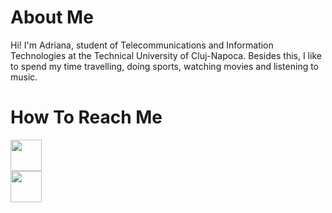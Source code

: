 # About Me
<p>Hi! I'm Adriana, student of  Telecommunications and Information Technologies at the Technical University of Cluj-Napoca. Besides this, I like to spend my time travelling, doing sports, watching movies and listening to music.</p>

# How To Reach Me
<a href="https://www.facebook.com/adriana.stecalovici">
<div class="gallery">
  <a target="_blank" href="https://user-images.githubusercontent.com/73295028/126076101-bceff28d-ed62-4e90-bdf4-0950aa5e0268.jpg">
    <img src="https://user-images.githubusercontent.com/73295028/126076101-bceff28d-ed62-4e90-bdf4-0950aa5e0268.jpg" float= "left" width= "50px" width= "100%" height= "auto" padding= "15px">
  </a>
</div>
</a>
<a href="https://www.instagram.com/adriana.stecalovici/">
<div class="gallery">
  <a target="_blank" href="https://user-images.githubusercontent.com/73295028/126076207-e5e92bd6-80ee-4920-bd4b-f6d38974a8be.png">
    <img src="https://user-images.githubusercontent.com/73295028/126076207-e5e92bd6-80ee-4920-bd4b-f6d38974a8be.png"  float= "left" width= "50px"  width= "100%" height= "auto" padding= "15px">
  </a>
</div>
  </a>
